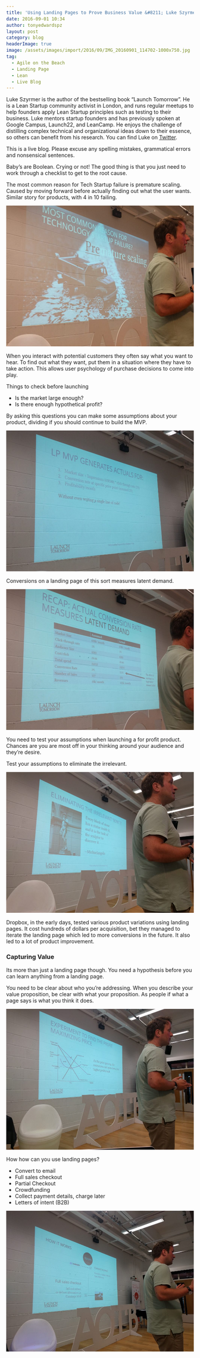 ```yaml
---
title: 'Using Landing Pages to Prove Business Value &#8211; Luke Szyrmer'
date: 2016-09-01 10:34
author: tonyedwardspz
layout: post
category: blog
headerImage: true
image: /assets/images/import/2016/09/IMG_20160901_114702-1000x750.jpg
tag:
  - Agile on the Beach
  - Landing Page
  - Lean
  - Live Blog
---
```

<span style="font-weight: 400;">Luke Szyrmer is the author of the bestselling book “Launch Tomorrow”. He is a Lean Startup community activist in London, and runs regular meetups to help founders apply Lean Startup principles such as testing to their business. Luke mentors startup founders and has previously spoken at Google Campus, Launch22, and LeanCamp. He enjoys the challenge of distilling complex technical and organizational ideas down to their essence, so others can benefit from his research. You can find Luke on </span>[<span style="font-weight: 400;">Twitter</span>](about:blank)<span style="font-weight: 400;">.</span>

<!--more-->

<span style="font-weight: 400;">This is a live blog. Please excuse any spelling mistakes, grammatical errors and nonsensical sentences.</span>

Baby&#8217;s are Boolean. Crying or not! The good thing is that you just need to work through a checklist to get to the root cause.

The most common reason for Tech Startup failure is premature scaling. Caused by moving forward before actually finding out what the user wants. Similar story for products, with 4 in 10 failing.

![Landing Pages](/assets/images/import/2016/09/IMG_20160901_114702-1000x750.jpg)

When you interact with potential customers they often say what you want to hear. To find out what they want, put them in a situation where they have to take action. This allows user psychology of purchase decisions to come into play.

Things to check before launching

  * Is the market large enough?
  * Is there enough hypothetical profit?

By asking this questions you can make some assumptions about your product, dividing if you should continue to build the MVP.

![Landing Pages](/assets/images/import/2016/09/IMG_20160901_115427-1000x750.jpg)

Conversions on a landing page of this sort measures latent demand.

![Landing Pages](/assets/images/import/2016/09/IMG_20160901_115727-1000x750.jpg)

You need to test your assumptions when launching a for profit product. Chances are you are most off in your thinking around your audience and they&#8217;re desire.

Test your assumptions to eliminate the irrelevant.

![Landing Pages](/assets/images/import/2016/09/IMG_20160901_120143-1000x750.jpg)

Dropbox, in the early days, tested various product variations using landing pages. It cost hundreds of dollars per acquisition, bet they managed to iterate the landing page which led to more conversions in the future. It also led to a lot of product improvement.

### Capturing Value

Its more than just a landing page though. You need a hypothesis before you can learn anything from a landing page.

You need to be clear about who you&#8217;re addressing. When you describe your value proposition, be clear with what your proposition. As people if what a page says is what you think it does.

![Landing Pages](/assets/images/import/2016/09/IMG_20160901_121226-1000x750.jpg)

How how can you use landing pages?

  * Convert to email
  * Full sales checkout
  * Partial Checkout
  * Crowdfunding
  * Collect payment details, charge later
  * Letters of intent (B2B)

![Landing Pages](/assets/images/import/2016/09/IMG_20160901_121315-1000x750.jpg)
